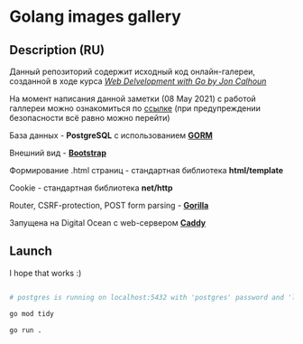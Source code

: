# Golang images gallery

## Description (RU)

Данный репозиторий содержит исходный код онлайн-галереи, созданной в ходе курса *[Web Delvelopment with Go by Jon Calhoun](https://www.usegolang.com/)*

На момент написания данной заметки (08 May 2021) с работой галлереи можно ознакомиться по [ссылке](https://138.68.132.2/galleries/6) (при предупреждении безопасности всё равно можно перейти)

База данных - **PostgreSQL** с использованием **[GORM](https://gorm.io/)**

Внешний вид - **[Bootstrap](https://getbootstrap.com/)**

Формирование .html страниц - стандартная библиотека **html/template**

Cookie - стандартная библиотека **net/http**

Router, CSRF-protection, POST form parsing - **[Gorilla](https://www.gorillatoolkit.org/)**

Запущена на Digital Ocean с web-сервером **[Caddy](https://caddyserver.com/)**

## Launch

I hope that works :)

```bash

# postgres is running on localhost:5432 with 'postgres' password and 'learnwebdev' DB 

go mod tidy

go run .

```

